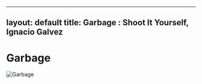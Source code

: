 
---
layout: default
title: Garbage : Shoot It Yourself, Ignacio Galvez
---

# Garbage

![Garbage](http://assets.farmhouse.co/publishing/1-shoot-it-yourself/images/garbage-1.jpg)
